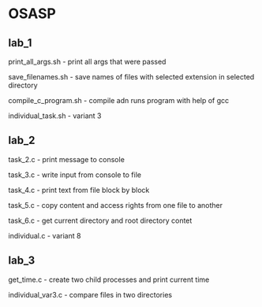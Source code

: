# OSASP
<h2>lab_1</h2>
  <p>print_all_args.sh - print all args that were passed</p>
  <p>save_filenames.sh - save names of files with selected extension in selected directory</p>
  <p>compile_c_program.sh - compile adn runs program with help of gcc</p>
  <p>individual_task.sh - variant 3</p>
<h2>lab_2</h2>
  <p>task_2.c - print message to console</p>
  <p>task_3.c - write input from console to file</p>
  <p>task_4.c - print text from file block by block</p>
  <p>task_5.c - copy content and access rights from one file to another</p>
  <p>task_6.c - get current directory and root directory contet</p>
  <p>individual.c - variant 8</p>
<h2>lab_3</h2>
  <p>get_time.c - create two child processes and print current time</p> 
  <p>individual_var3.c - compare files in two directories</p>
